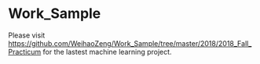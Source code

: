 # Work_Sample

Please visit https://github.com/WeihaoZeng/Work_Sample/tree/master/2018/2018_Fall_Practicum for the lastest machine learning project.
